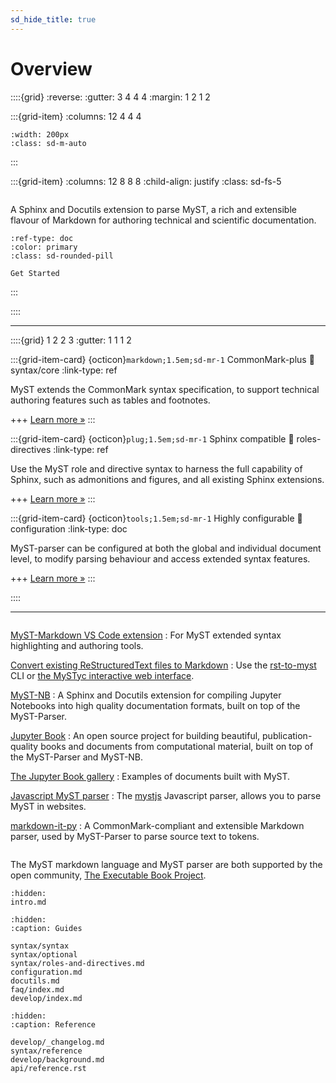 ```yaml
---
sd_hide_title: true
---
```


# Overview

::::{grid}
:reverse:
:gutter: 3 4 4 4
:margin: 1 2 1 2

:::{grid-item}
:columns: 12 4 4 4

```{image} _static/logo-square.svg
:width: 200px
:class: sd-m-auto
```

:::

:::{grid-item}
:columns: 12 8 8 8
:child-align: justify
:class: sd-fs-5

```{rubric} MyST - Markedly Structured Text - Parser
```

A Sphinx and Docutils extension to parse MyST,
a rich and extensible flavour of Markdown for authoring technical and scientific documentation.

```{button-ref} intro
:ref-type: doc
:color: primary
:class: sd-rounded-pill

Get Started
```

:::

::::

---

::::{grid} 1 2 2 3
:gutter: 1 1 1 2

:::{grid-item-card} {octicon}`markdown;1.5em;sd-mr-1` CommonMark-plus
:link: syntax/core
:link-type: ref

MyST extends the CommonMark syntax specification, to support technical authoring features such as tables and footnotes.

+++
[Learn more »](syntax/core)
:::

:::{grid-item-card} {octicon}`plug;1.5em;sd-mr-1` Sphinx compatible
:link: roles-directives
:link-type: ref

Use the MyST role and directive syntax to harness the full capability of Sphinx, such as admonitions and figures, and all existing Sphinx extensions.

+++
[Learn more »](roles-directives)
:::

:::{grid-item-card} {octicon}`tools;1.5em;sd-mr-1` Highly configurable
:link: configuration
:link-type: doc

MyST-parser can be configured at both the global and individual document level,
to modify parsing behaviour and access extended syntax features.

+++
[Learn more »](configuration)
:::

::::

---

```{rubric} Additional resources
```

[MyST-Markdown VS Code extension](https://marketplace.visualstudio.com/items?itemName=ExecutableBookProject.myst-highlight)
: For MyST extended syntax highlighting and authoring tools.

[Convert existing ReStructuredText files to Markdown][rst-to-myst]
: Use the [rst-to-myst] CLI or [the MySTyc interactive web interface](https://astrojuanlu.github.io/mystyc/).

[MyST-NB](https://myst-nb.readthedocs.io)
: A Sphinx and Docutils extension for compiling Jupyter Notebooks into high quality documentation formats, built on top of the MyST-Parser.

[Jupyter Book](https://jupyterbook.org)
: An open source project for building beautiful, publication-quality books and documents from computational material, built on top of the MyST-Parser and MyST-NB.

[The Jupyter Book gallery](https://executablebooks.org/en/latest/gallery.html)
: Examples of documents built with MyST.

[Javascript MyST parser][mystjs]
: The [mystjs] Javascript parser, allows you to parse MyST in websites.

[markdown-it-py]
: A CommonMark-compliant and extensible Markdown parser, used by MyST-Parser to parse source text to tokens.

```{rubric} Acknowledgements
```

The MyST markdown language and MyST parser are both supported by the open community,
[The Executable Book Project](https://executablebooks.org).

```{toctree}
:hidden:
intro.md
```

```{toctree}
:hidden:
:caption: Guides

syntax/syntax
syntax/optional
syntax/roles-and-directives.md
configuration.md
docutils.md
faq/index.md
develop/index.md
```

```{toctree}
:hidden:
:caption: Reference

develop/_changelog.md
syntax/reference
develop/background.md
api/reference.rst
```

[commonmark]: https://commonmark.org/
[github-ci]: https://github.com/executablebooks/MyST-Parser/workflows/continuous-integration/badge.svg?branch=master
[github-link]: https://github.com/executablebooks/MyST-Parser
[codecov-badge]: https://codecov.io/gh/executablebooks/MyST-Parser/branch/master/graph/badge.svg
[codecov-link]: https://codecov.io/gh/executablebooks/MyST-Parser
[rtd-badge]: https://readthedocs.org/projects/myst-parser/badge/?version=latest
[rtd-link]: https://myst-parser.readthedocs.io/en/latest/?badge=latest
[black-badge]: https://img.shields.io/badge/code%20style-black-000000.svg
[pypi-badge]: https://img.shields.io/pypi/v/myst-parser.svg
[pypi-link]: https://pypi.org/project/myst-parser
[conda-badge]: https://anaconda.org/conda-forge/myst-parser/badges/version.svg
[conda-link]: https://anaconda.org/conda-forge/myst-parser
[black-link]: https://github.com/ambv/black
[github-badge]: https://img.shields.io/github/stars/executablebooks/myst-parser?label=github
[markdown-it-py]: https://markdown-it-py.readthedocs.io/
[markdown-it]: https://markdown-it.github.io/
[rst-to-myst]: https://rst-to-myst.readthedocs.io
[mystjs]: https://github.com/executablebooks/mystjs

